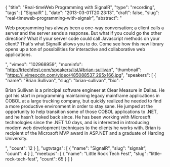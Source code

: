 {
  "title": "Real-timeWeb Programming with SignalR",
  "type": "recording",
  "tags": [
    "SignalR"
  ],
  "date": "2013-03-01T20:23:13",
  "draft": false,
  "slug": "real-timeweb-programming-with-signalr",
  "abstract": "<p>Web programming has always been a one-way conversation; a client calls a server and the server sends a response. But what if you could go the other direction? What if your server code could call Javascript methods on your client? That's what SignalR allows you to do. Come see how this new library opens up a ton of possibilities for interactive and collaborative web applications.</p>",
  "vimeo": "102968959",
  "moreinfo": "http://lrtechfest.com/speakers/list/#brian-sullivan",
  "thumbnail": "https://i.vimeocdn.com/video/485088537_295x166.jpg",
  "speakers": [
    {
      "name": "Brian Sullivan",
      "slug": "brian-sullivan",
      "bio": "<p>Brian Sullivan is a principal software engineer at Clear Measure in Dallas. He got his start in programming maintaining legacy mainframe applications in COBOL at a large trucking company, but quickly realized he needed to find a more productive environment in order to stay sane. He jumped at the opportunity to help transition some of those COBOL applications to .NET, and he hasn’t looked back since. He has been working with Microsoft technologies since the .NET 1.0 days, and is interested in introducing modern web development techniques to the clients he works with. Brian is recipient of the Microsoft MVP award in ASP.NET and a graduate of Harding University.</p>",
      "count": 12
    }
  ],
  "ugtvtags": [
    {
      "name": "SignalR",
      "slug": "signalr",
      "count": 4
    }
  ],
  "meetups": [
    {
      "name": "Little Rock Tech Fest",
      "slug": "little-rock-tech-fest",
      "count": 65
    }
  ]
}